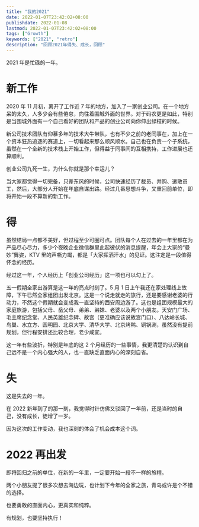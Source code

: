 ```yaml
---
title: "我的2021"
date: 2022-01-07T23:42:02+08:00
publishdate: 2022-01-08
lastmod: 2022-01-07T23:42:02+08:00
tags: ["Growth"]
keywords: ["2021", "retro"]
description: "回顾2021年得失、成长，回顾"
---
```


2021 年是忙碌的一年。

# 新工作

2020 年 11 月初，离开了工作近 7 年的地方，加入了一家创业公司。在一个地方呆的太久，人多少会有些倦怠，向往着围城外面的世界。对于码农更是如此，特别是当围城外面有一个自己看好的团队和产品的创业公司向你伸出绿枝的时候。

新公司技术团队有仰慕多年的技术大牛带队，也有不少之前的老同事在，加上在一个资本狂热追逐的赛道上，一切看起来那么顺风顺水。自己也在负责一个子系统，虽然在一个全新的技术栈上开始工作，但得益于同事间的互相携持，工作进展也还算顺利。

创业公司九死一生，为什么你就是那个幸运儿？

当大家都觉得一切完备，只差东风的时候，公司快速经历了裁员、并购、遣散员工，然后，大部分人开始在年底自谋出路。经过几番思想斗争，又重回前单位，即将开始一段不算新的新工作。

# 得

虽然结局一点都不美好，但过程至少可圈可点。团队每个人在过去的一年里都在为产品尽心尽力，多少个夜晚企业微信群里此起彼伏的消息提醒，年会上大家的“曼妙”舞姿，KTV 里的声嘶力竭，都是「大家挥洒汗水」的见证。这注定是一段值得怀念的经历。

经过这一年，个人经历上「创业公司经历」这一项也可以勾上了。

五一假期全家出游算是这一年的亮点时刻了。5 月 1 日上午我还在家处理线上故障，下午已然全家组团出发北京。这是一个说走就走的旅行，还是要感谢老婆的行动力，不然这个假期就会变成我一直坚持的西安周边游了。这也是组团规模最大的家庭旅游，包括父母、岳父母、弟弟、弟妹、老婆以及两个小朋友。天安门广场、毛主席纪念堂、人民英雄纪念碑、故宫（更准确应该说故宫门口）、八达岭长城、鸟巢、水立方、圆明园、北京大学、清华大学、北京烤鸭、铜锅涮，虽然没有提前规划，但行程安排还比较合理，老少咸宜。

这一年有些波折，特别是年底的这 2 个月经历的一些事情，我更清楚的认识到自己远不是一个内心强大的人，也一直缺乏直面内心的深刻自省。

# 失

这是失去的一年。

在 2022 新年到了的那一刻，我觉得时针仿佛又驳回了一年前，还是当时的自己，没有成长，徒增了一岁。

因为这次的工作变动，我也深刻的体会了机会成本这个词。

# 2022 再出发

即将回归之前的单位，在新的一年里，一定要开始一段不一样的旅程。

两个小朋友提了很多次想去海边玩，也计划下今年的全家之旅，青岛或许是个不错的选择。

也要勇敢的直面内心，更真实和纯粹。

有规划，也要坚持执行！
